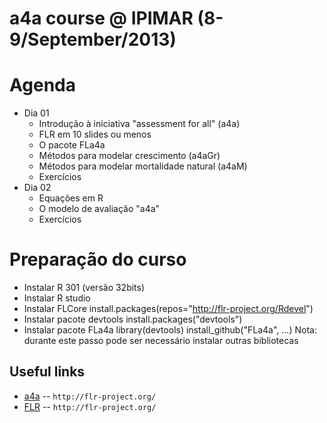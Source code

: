 a4a course @ IPIMAR (8-9/September/2013) 
===============

Agenda
===============

* Dia 01
	* Introdução à iniciativa "assessment for all" (a4a)
	* FLR em 10 slides ou menos
	*	O pacote FLa4a
	* Métodos para modelar crescimento (a4aGr)
	* Métodos para modelar mortalidade natural (a4aM)
	* Exercícios
* Dia 02	
	* Equações em R
	* O modelo de avaliação "a4a"
	* Exercícios
	
Preparação do curso
===============

* Instalar R 301 (versão 32bits)
* Instalar R studio
* Instalar FLCore
	install.packages(repos="http://flr-project.org/Rdevel")
* Instalar pacote devtools
	install.packages("devtools")
* Instalar pacote FLa4a
	library(devtools)
	install_github("FLa4a", ...)
	Nota: durante este passo pode ser necessário instalar outras bibliotecas

Useful links
-------------

* [a4a](http://flr-project.org/) -- `http://flr-project.org/`
* [FLR](http://flr-project.org/) -- `http://flr-project.org/`


